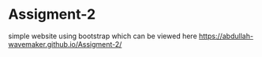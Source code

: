 # Assigment-2
simple website using bootstrap
which can be viewed here https://abdullah-wavemaker.github.io/Assigment-2/
